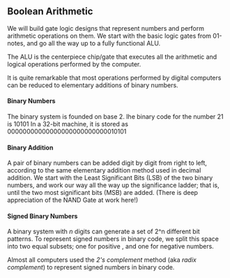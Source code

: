 ## Boolean Arithmetic

We will build gate logic designs that represent numbers and perform
arithmetic operations on them. We start with the basic logic gates
from 01-notes, and go all the way up to a fully functional ALU.

The ALU is the centerpiece chip/gate that executes all the arithmetic
and logical operations performed by the computer.

It is quite remarkable that most operations performed by digital computers
can be reduced to elementary additions of binary numbers.


#### Binary Numbers

The binary system is founded on base 2.
Ihe binary code for the number 21 is 10101
In a 32-bit machine, it is stored as 00000000000000000000000000010101

#### Binary Addition

A pair of binary numbers can be added digit by digit from right to left,
according to the same elementary addition method used in decimal addition.
We start with the Least Significant Bits (LSB) of the two binary numbers,
and work our way all the way up the significance ladder; that is, until
the two most significant bits (MSB) are added. (There is deep appreciation
of the NAND Gate at work here!)

#### Signed Binary Numbers

A binary system with *n* digits can generate a set of 2^n different bit
patterns. To represent signed numbers in binary code, we split this space
into two equal subsets; one for positive , and one for negative numbers.

Almost all computers used the *2's complement* method (aka *radix complement*)
to represent signed numbers in binary code.
